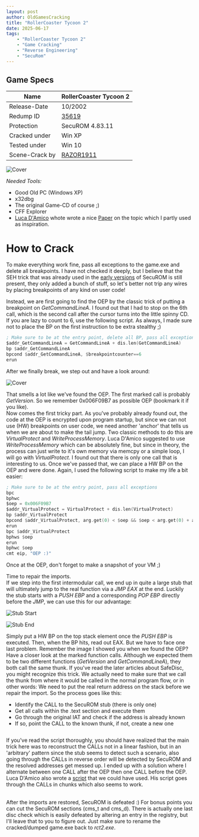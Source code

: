 ```yaml
---
layout: post
author: OldGamesCracking
title: "RollerCoaster Tycoon 2"
date: 2025-06-17
tags:
    - "RollerCoaster Tycoon 2"
    - "Game Cracking"
    - "Reverse Engineering"
    - "SecuRom"
---
```


## Game Specs

| Name | RollerCoaster Tycoon 2 |
| ------------- | ------------- |
| Release-Date | 10/2002 |
| Redump ID | [35619](http://redump.org/disc/35619/) |
| Protection | SecuROM 4.83.11 |
| Cracked under | Win XP |
| Tested under | Win 10 |
| Scene-Crack by | [RAZOR1911](https://www.nfohump.com/index.php?switchto=nfos&menu=quicknav&item=viewnfo&id=16156) |

![Cover]({{site.url}}/assets/rollercoaster_tycoon_2/cover.jpg)

*Needed Tools:*

- Good Old PC (Windows XP)
- x32dbg
- The original Game-CD of course ;)
- CFF Explorer
- [Luca D'Amico](https://www.lucadamico.dev/) whote wrote a nice [Paper](https://www.lucadamico.dev/papers/drms/securom/ArabianNights.pdf) on the topic which I partly used as inspiration.


# How to Crack

To make everything work fine, pass all exceptions to the game.exe and delete all breakpoints. I have not checked it deeply, but I believe that the SEH trick that was already used in the [early versions](/games/hexplore) of SecuROM is still present, they only added a bunch of stuff, so let's better not trip any wires by placing breakpoints of any kind on user code!<br>

Instead, we are first going to find the OEP by the classic trick of putting a breakpoint on _GetCommandLineA_. I found out that I had to stop on the 6th call, which is the second call after the cursor turns into the little spinny CD. If you are lazy to count to 6, use the following script. As always, I made sure not to place the BP on the first instruction to be extra stealthy ;)

```asm
; Make sure to be at the entry point, delete all BP, pass all exceptions
$addr_GetCommandLineA = GetCommandLineA + dis.len(GetCommandLineA)
bp $addr_GetCommandLineA
bpcond $addr_GetCommandLineA, $breakpointcounter==6
erun
```

After we finally break, we step out and have a look around:

![Cover]({{site.url}}/assets/rollercoaster_tycoon_2/oep.png)

That smells a lot like we've found the OEP. The first marked call is probably _GetVersion_. So we remember 0x006F09B7 as possible OEP (bookmark it if you like).<br>
Now comes the first tricky part. As you've probably already found out, the code at the OEP is encrypted upon program startup, but since we can not use (HW) breakpoints on user code, we need another 'anchor' that tells us when we are about to make the tail jump. Two classic methods to do this are _VirtualProtect_ and _WriteProcessMemory_. Luca D'Amico suggested to use _WriteProcessMemory_ which can be absolutely fine, but since in theory, the process can just write to it's own memory via memcpy or a simple loop, I will go with _VirtualProtect_. I found out that there is only one call that is interesting to us. Once we've passed that, we can place a HW BP on the OEP and were done. Again, I used the following script to make my life a bit easier:

```asm
; Make sure to be at the entry point, pass all exceptions
bpc
bphwc
$oep = 0x006F09B7
$addr_VirtualProtect = VirtualProtect + dis.len(VirtualProtect)
bp $addr_VirtualProtect
bpcond $addr_VirtualProtect, arg.get(0) < $oep && $oep < arg.get(0) + arg.get(1)
erun
bpc $addr_VirtualProtect
bphws $oep
erun
bphwc $oep
cmt eip, "OEP :)"
```

Once at the OEP, don't forget to make a snapshot of your VM ;)<br>

Time to repair the imports.<br>
If we step into the first intermodular call, we end up in quite a large stub that will ultimately jump to the real function via a _JMP EAX_ at the end. Luckily the stub starts with a _PUSH EBP_ and a corresponding _POP EBP_ directly before the _JMP_, we can use this for our advantage:

![Stub Start]({{site.url}}/assets/rollercoaster_tycoon_2/stub_start.png)<br>

![Stub End]({{site.url}}/assets/rollercoaster_tycoon_2/stub_end.png)<br>

Simply put a HW BP on the top stack element once the _PUSH EBP_ is executed. Then, when the BP hits, read out EAX. But we have to face one last problem. Remember the image I showed you when we found the OEP? Have a closer look at the marked function calls. Although we expected them to be two different functions (_GetVersion_ and _GetCommandLineA_), they both call the same thunk. If you've read the later articles about SafeDisc, you might recognize this trick. We actually need to make sure that we call the thunk from where it would be called in the normal program flow, or in other words: We need to put the real return address on the stack before we repair the import. So the process goes like this:

- Identify the CALL to the SecuROM stub (there is only one)
- Get all calls within the .text section and execute them
- Go through the original IAT and check if the address is already known
- If so, point the CALL to the known thunk, if not, create a new one

```{include} assets/rollercoaster_tycoon_2/import_fixer.txt
```

If you've read the script thoroughly, you should have realized that the main trick here was to reconstruct the CALLs not in a linear fashion, but in an 'arbitrary' pattern since the stub seems to detect such a scenario, also going through the CALLs in reverse order will be detected by SecuROM and the resolved addresses get messed up. I ended up with a solution where I alternate between one CALL after the OEP then one CALL before the OEP. Luca D'Amico also wrote a [script](https://github.com/x64dbg/Scripts/pull/25) that we could have used. His script goes through the CALLs in chunks which also seems to work.<br><br>

After the imports are restored, SecuROM is defeated :) For bonus points you can cut the SecuROM sections (cms\_t and cms\_d). There is actually one last disc check which is easily defeated by altering an entry in the registry, but I'll leave that to you to figure out. Just make sure to rename the cracked/dumped game.exe back to _rct2.exe_.<br><br>
